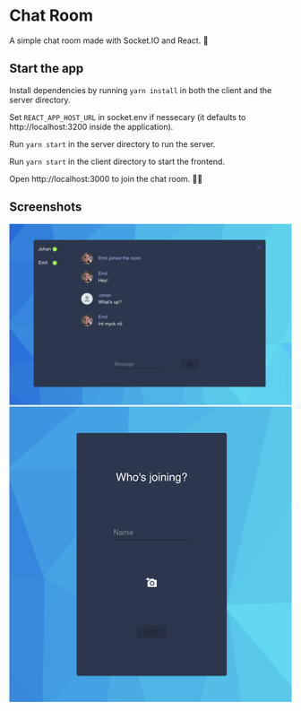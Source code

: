 # Chat Room

A simple chat room made with Socket.IO and React. 💬

## Start the app

Install dependencies by running `yarn install` in both the client and the server directory.

Set `REACT_APP_HOST_URL` in socket.env if nessecary (it defaults to http://localhost:3200 inside the application).

Run `yarn start` in the server directory to run the server.

Run `yarn start` in the client directory to start the frontend.

Open http://localhost:3000 to join the chat room. 🧑‍💻

## Screenshots

![](https://raw.githubusercontent.com/johanolssonn/chat-room/main/screenshots/room_screen.png)
![](https://raw.githubusercontent.com/johanolssonn/chat-room/main/screenshots/join_screen.png)

